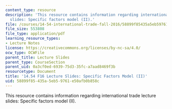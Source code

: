 ```yaml
---
content_type: resource
description: 'This resource contains information regarding international trade lecture
  slides: Specific factors model (II).'
file: /courses/14-54-international-trade-fall-2016/58899f85435a5eb59761e50afb0b858c_MIT14_54F16_Lecture_12.pdf
file_size: 553808
file_type: application/pdf
learning_resource_types:
- Lecture Notes
license: https://creativecommons.org/licenses/by-nc-sa/4.0/
ocw_type: OCWFile
parent_title: Lecture Slides
parent_type: CourseSection
parent_uid: 0a3cf0ed-6939-75d3-35fc-a7aad8469f3b
resourcetype: Document
title: '14.54 F16 Lecture Slides: Specific Factors Model (II)'
uid: 58899f85-435a-5eb5-9761-e50afb0b858c
---
```

This resource contains information regarding international trade lecture slides: Specific factors model (II).